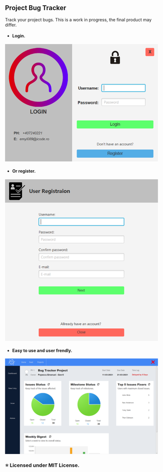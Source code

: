 ## Project Bug Tracker
Track your project bugs.
This is a work in progress, the final product may differ.


* #### Login.
<kbd>![Fig 1](https://github.com/emyl089/bug-tracker/blob/master/images/screenshots/login.png)</kbd>

* #### Or register.
<kbd>![Fig 1](https://github.com/emyl089/bug-tracker/blob/master/images/screenshots/register.png)</kbd>

* #### Easy to use and user frendly.
<kbd>![Fig 1](https://github.com/emyl089/bug-tracker/blob/master/images/screenshots/dashboard.png)</kbd>


### :star: Licensed under MIT License.
